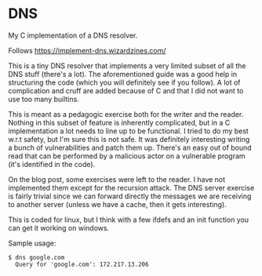 # DNS

My C implementation of a DNS resolver.

Follows https://implement-dns.wizardzines.com/

This is a tiny DNS resolver that implements a very limited subset of all the DNS stuff (there's a lot). The
aforementioned guide was a good help in structuring the code (which you will definitely see if you follow).
A lot of complication and cruff are added because of C and that I did not want to use too many builtins.

This is meant as a pedagogic exercise both for the writer and the reader. Nothing in this subset of feature is
inherently complicated, but in a C implementation a lot needs to line up to be functional. I tried to do my
best w.r.t safety, but I'm sure this is not safe. It was definitely interesting writing a bunch of vulnerabilities
and patch them up. There's an easy out of bound read that can be performed by a malicious actor on a vulnerable
program (it's identified in the code).

On the blog post, some exercises were left to the reader. I have not implemented them except for the recursion
attack. The DNS server exercise is fairly trivial since we can forward directly the messages we are receiving
to another server (unless we have a cache, then it gets interesting).

This is coded for linux, but I think with a few ifdefs and an init function you can get it working on windows.

Sample usage:

```shell
$ dns google.com
  Query for 'google.com': 172.217.13.206
```
